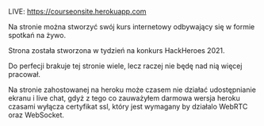LIVE: https://courseonsite.herokuapp.com

Na stronie można stworzyć swój kurs internetowy odbywający się w formie spotkań na żywo.

Strona została stworzona w tydzień na konkurs HackHeroes 2021.

Do perfecji brakuje tej stronie wiele, lecz raczej nie będę nad nią więcej pracował.


Na stronie zahostowanej na heroku może czasem nie działać udostępnianie ekranu i live chat,
gdyż z tego co zauważyłem darmowa wersja heroku czasami wyłącza certyfikat ssl,
który jest wymagany by działalo WebRTC oraz WebSocket.

